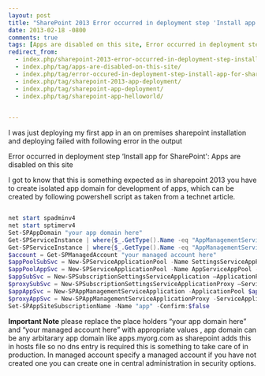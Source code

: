 ```yaml
---
layout: post
title: "SharePoint 2013 Error occurred in deployment step 'Install app for sharepoint' apps are disabled on this site"
date: 2013-02-18 -0800
comments: true
tags: [Apps are disabled on this site, Error occurred in deployment step 'Install app for SharePoint', sharepoint 2013 app deployment, sharepoint app deployment error, sharepoint app helloworld]
redirect_from:
  - index.php/sharepoint-2013-error-occurred-in-deployment-step-install-app-for-sharepoint-apps-are-disabled-on-this-site/
  - index.php/tag/apps-are-disabled-on-this-site/
  - index.php/tag/error-occured-in-deployment-step-install-app-for-sharepoint/
  - index.php/tag/sharepoint-2013-app-deployment/
  - index.php/tag/sharepoint-app-deployment/
  - index.php/tag/sharepoint-app-helloworld/

  
---
```


I was just deploying my first app in an on premises sharepoint installation and deploying failed with following error in the output

Error occurred in deployment step ‘Install app for SharePoint': Apps are disabled on this site

I got to know that this is something expected as in sharepoint 2013 you have to create isolated app domain for development of apps, which can be created by following powershell script as taken from a technet article.


```powershell

net start spadminv4
net start sptimerv4
Set-SPAppDomain "your app domain here"
Get-SPServiceInstance | where{$_.GetType().Name -eq "AppManagementServiceInstance" -or $_.GetType().Name -eq "SPSubscriptionSettingsServiceInstance"} | Start-SPServiceInstance
Get-SPServiceInstance | where{$_.GetType().Name -eq "AppManagementServiceInstance" -or $_.GetType().Name -eq "SPSubscriptionSettingsServiceInstance"}
$account = Get-SPManagedAccount "your managed account here" 
$appPoolSubSvc = New-SPServiceApplicationPool -Name SettingsServiceAppPool -Account $account
$appPoolAppSvc = New-SPServiceApplicationPool -Name AppServiceAppPool -Account $account
$appSubSvc = New-SPSubscriptionSettingsServiceApplication –ApplicationPool $appPoolSubSvc –Name SettingsServiceApp –DatabaseName SettingsServiceDB 
$proxySubSvc = New-SPSubscriptionSettingsServiceApplicationProxy –ServiceApplication $appSubSvc
$appAppSvc = New-SPAppManagementServiceApplication -ApplicationPool $appPoolAppSvc -Name AppServiceApp -DatabaseName AppServiceDB
$proxyAppSvc = New-SPAppManagementServiceApplicationProxy -ServiceApplication $appAppSvc
Set-SPAppSiteSubscriptionName -Name "app" -Confirm:$false

```


**Important Note**
please replace the place holders “your app domain here” and “your managed account here” with appropriate values , app domain can be any arbitarary app domain like apps.myorg.com as sharepoint adds this in hosts file so no dns entry is required this is something to take care of in production. In managed account specify a managed account if you have not created one you can create one in central administration in security options.